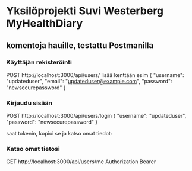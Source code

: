 # Yksilöprojekti Suvi Westerberg  MyHealthDiary


## komentoja hauille, testattu Postmanilla
### Käyttäjän rekisteröinti
POST http://localhost:3000/api/users/
lisää kenttään esim
{
  "username": "updateduser",
  "email": "updateduser@example.com",
  "password": "newsecurepassword"
}

### Kirjaudu sisään
POST http://localhost:3000/api/users/login
{
  "username": "updateduser",
  "password": "newsecurepassword"
}

saat tokenin, kopioi se ja katso omat tiedot:
### Katso omat tietosi
GET http://localhost:3000/api/users/me
Authorization Bearer <your token>





